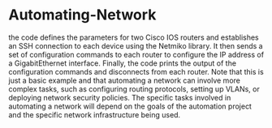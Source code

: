 # Automating-Network

the code defines the parameters for two Cisco IOS routers and establishes an SSH connection to each device using the Netmiko library.
It then sends a set of configuration commands to each router to configure the IP address of a GigabitEthernet interface. 
Finally, the code prints the output of the configuration commands and disconnects from each router.
Note that this is just a basic example and that automating a network can involve more complex tasks, such as configuring routing protocols, setting up VLANs, or deploying network security policies.
The specific tasks involved in automating a network will depend on the goals of the automation project and the specific network infrastructure being used.
